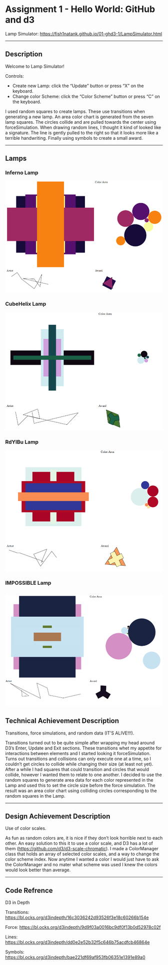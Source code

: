 Assignment 1 - Hello World: GitHub and d3  
===

Lamp Simulator: https://fish1natank.github.io/01-ghd3-1/LampSimulator.html

---

Description
---
Welcome to Lamp Simulator!

Controls:
 - Create new Lamp: click the “Update” button or press “X” on the keyboard.
 - Change color Scheme: click the “Color Scheme” button or press “C” on the keyboard.

I used random squares to create lamps. These use transitions when generating a new lamp. An area color chart is generated from the seven lamp squares. The circles collide and are pulled towards the center using forceSimulation. When drawing random lines, I thought it kind of looked like a signature. The line is gently pulled to the right so that it looks more like a terrible handwriting. Finally using symbols to create a small award.

---

Lamps
---
### Inferno Lamp
![InfernoLamp](https://github.com/Fish1naTank/01-ghd3-1/blob/main/Images/InfernoLamp.PNG)


### CubeHelix Lamp
![CubeHelixLamp](https://github.com/Fish1naTank/01-ghd3-1/blob/main/Images/CubeHelixLamp.PNG)


### RdYlBu Lamp
![RdYlBuLamp](https://github.com/Fish1naTank/01-ghd3-1/blob/main/Images/RdYlBuLamp.PNG)


### IMPOSSIBLE Lamp
![ImpossibleLamp](https://github.com/Fish1naTank/01-ghd3-1/blob/main/Images/ImpossibleLamp.PNG)
---

Technical Achievement Description
---
Transitions, force simulations, and random data (IT’S ALIVE!!!).

Transitions turned out to be quite simple after wrapping my head around D3’s Enter, Update and Exit sections. These transitions whet my appetite for interactions between elements and I started looking it forceSimulation. Turns out transitions and collisions can only execute one at a time, so I couldn’t get circles to collide while changing their size (at least not yet). After a while I had squares that could transition and circles that would collide, however I wanted them to relate to one another. I decided to use the random squares to generate area data for each color represented in the Lamp and used this to set the circle size before the force simulation. The result was an area color chart using colliding circles corresponding to the random squares in the Lamp.

---

Design Achievement Description
---
Use of color scales.

As fun as random colors are, it is nice if they don’t look horrible next to each other. An easy solution to this it to use a color scale, and D3 has a lot of them (https://github.com/d3/d3-scale-chromatic). I made a ColorManager class that holds an array of selected color scales, and a way to change the color scheme index. Now anytime I wanted a color I would just have to ask the ColorManager and no mater what scheme was used I knew the colors would look better than average.

---

Code Refrence
---
D3 in Depth

Transitions: 	https://bl.ocks.org/d3indepth/16c3036242d93526f3e18c60266b154e

Force:		https://bl.ocks.org/d3indepth/9d9f03a0016bc9df0f13b0d52978c02f

Lines:		https://bl.ocks.org/d3indepth/dd0e2e52b32f5c646b75acdfcb46864e

Symbols:	https://bl.ocks.org/d3indepth/bae221df69af953fb06351e1391e89a0
